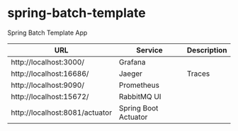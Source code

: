 # spring-batch-template
Spring Batch Template App


| URL                             | Service              | Description | 
|---------------------------------|----------------------|-------------|
| http://localhost:3000/          | Grafana              |             | 
| http://localhost:16686/         | Jaeger               | Traces      | 
| http://localhost:9090/          | Prometheus           |             | 
| http://localhost:15672/         | RabbitMQ UI          |             |
| http://localhost:8081/actuator  | Spring Boot Actuator |             |
